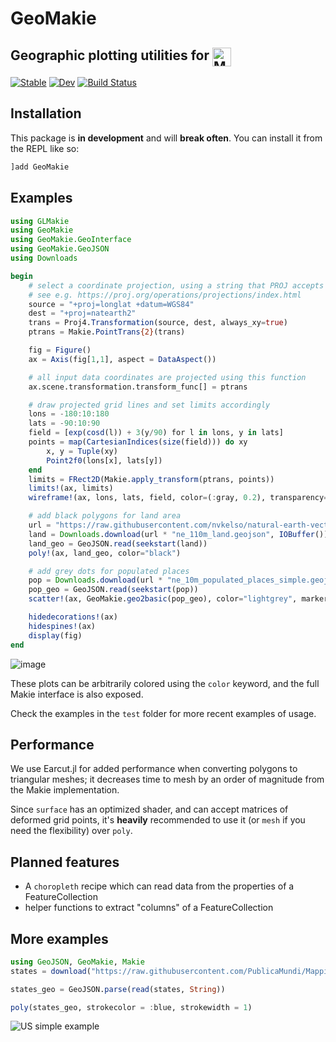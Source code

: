 # GeoMakie
## Geographic plotting utilities for <a href = "https://www.github.com/JuliaPlots/Makie.jl"><img src="https://raw.githubusercontent.com/JuliaPlots/Makie.jl/master/assets/logo.png" alt="Makie.jl" height="30" align = "top"></a>

[![Stable](https://img.shields.io/badge/docs-stable-blue.svg)](https://JuliaPlots.github.io/GeoMakie.jl/stable)
[![Dev](https://img.shields.io/badge/docs-dev-blue.svg)](https://JuliaPlots.github.io/GeoMakie.jl/dev)
[![Build Status](https://gitlab.com/JuliaGPU/GeoMakie-jl/badges/master/pipeline.svg)](https://gitlab.com/JuliaGPU/GeoMakie-jl/pipelines)

## Installation

This package is **in development** and will **break often**.  You can install it from the REPL like so:
```julia
]add GeoMakie
```

## Examples

```julia
using GLMakie
using GeoMakie
using GeoMakie.GeoInterface
using GeoMakie.GeoJSON
using Downloads

begin
    # select a coordinate projection, using a string that PROJ accepts
    # see e.g. https://proj.org/operations/projections/index.html
    source = "+proj=longlat +datum=WGS84"
    dest = "+proj=natearth2"
    trans = Proj4.Transformation(source, dest, always_xy=true)
    ptrans = Makie.PointTrans{2}(trans)

    fig = Figure()
    ax = Axis(fig[1,1], aspect = DataAspect())

    # all input data coordinates are projected using this function
    ax.scene.transformation.transform_func[] = ptrans

    # draw projected grid lines and set limits accordingly
    lons = -180:10:180
    lats = -90:10:90
    field = [exp(cosd(l)) + 3(y/90) for l in lons, y in lats]
    points = map(CartesianIndices(size(field))) do xy
        x, y = Tuple(xy)
        Point2f0(lons[x], lats[y])
    end
    limits = FRect2D(Makie.apply_transform(ptrans, points))
    limits!(ax, limits)
    wireframe!(ax, lons, lats, field, color=(:gray, 0.2), transparency=true)

    # add black polygons for land area
    url = "https://raw.githubusercontent.com/nvkelso/natural-earth-vector/master/geojson/"
    land = Downloads.download(url * "ne_110m_land.geojson", IOBuffer())
    land_geo = GeoJSON.read(seekstart(land))
    poly!(ax, land_geo, color="black")

    # add grey dots for populated places
    pop = Downloads.download(url * "ne_10m_populated_places_simple.geojson", IOBuffer())
    pop_geo = GeoJSON.read(seekstart(pop))
    scatter!(ax, GeoMakie.geo2basic(pop_geo), color="lightgrey", markersize=1.2)

    hidedecorations!(ax)
    hidespines!(ax)
    display(fig)
end
```
![image](https://user-images.githubusercontent.com/4471859/123479757-ad8de100-d601-11eb-9745-82e0685e8163.png)

These plots can be arbitrarily colored using the `color` keyword, and the full Makie interface is also exposed.

Check the examples in the `test` folder for more recent examples of usage.

## Performance

We use Earcut.jl for added performance when converting polygons to triangular meshes; it decreases time to mesh by an order of magnitude from the Makie implementation.

Since `surface` has an optimized shader, and can accept matrices of deformed grid points, it's **heavily** recommended to use it (or `mesh` if you need the flexibility) over `poly`.

## Planned features
- A `choropleth` recipe which can read data from the properties of a FeatureCollection
- helper functions to extract "columns" of a FeatureCollection

## More examples
```julia
using GeoJSON, GeoMakie, Makie
states = download("https://raw.githubusercontent.com/PublicaMundi/MappingAPI/master/data/geojson/us-states.json")

states_geo = GeoJSON.parse(read(states, String))

poly(states_geo, strokecolor = :blue, strokewidth = 1)
```
![US simple example](https://user-images.githubusercontent.com/32143268/73116030-c6223500-3efd-11ea-9690-f5a92415c264.png)

